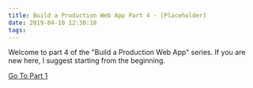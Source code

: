 ```yaml
---
title: Build a Production Web App Part 4 - [Placeholder]
date: 2019-04-10 12:30:18
tags:
---
```


Welcome to part 4 of the "Build a Production Web App" series.  If you are new here, I suggest starting from the beginning.

[Go To Part 1](/blog/2019/build-production-web-app-part-1/)